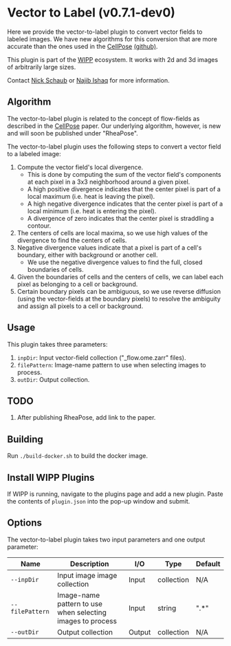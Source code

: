 # Vector to Label (v0.7.1-dev0)

Here we provide the vector-to-label plugin to convert vector fields to labeled images.
We have new algorithms for this conversion that are more accurate than the ones used in the [CellPose](https://www.nature.com/articles/s41592-020-01018-x.epdf?sharing_token=yrCA1mB-y9TR8-RC8w_CPdRgN0jAjWel9jnR3ZoTv0Ms-A3TbUG5N7s_6d3I7lMImMDE6cyl-17ubiknffX50r-dX1un0XSIQ2PGYWsCV1du16fIaipcHNxste8FMByEL75Ek_S2_UEVkSk7lCFllWEVogGWJwmQkBC9uKq9UEA%3D) [(github)](https://github.com/MouseLand/cellpose).

This plugin is part of the [WIPP](https://isg.nist.gov/deepzoomweb/software/wipp) ecosystem.
It works with 2d and 3d images of arbitrarily large sizes.

Contact [Nick Schaub](mailto:nick.schaub@nih.gov) or [Najib Ishaq](mailto:najib.ishaq@nih.gov) for more information.

## Algorithm

The vector-to-label plugin is related to the concept of flow-fields as described in the [CellPose](https://www.nature.com/articles/s41592-020-01018-x.epdf?sharing_token=yrCA1mB-y9TR8-RC8w_CPdRgN0jAjWel9jnR3ZoTv0Ms-A3TbUG5N7s_6d3I7lMImMDE6cyl-17ubiknffX50r-dX1un0XSIQ2PGYWsCV1du16fIaipcHNxste8FMByEL75Ek_S2_UEVkSk7lCFllWEVogGWJwmQkBC9uKq9UEA%3D) paper.
Our underlying algorithm, however, is new and will soon be published under "RheaPose".

The vector-to-label plugin uses the following steps to convert a vector field to a labeled image:

1. Compute the vector field's local divergence.
   - This is done by computing the sum of the vector field's components at each pixel in a 3x3 neighborhood around a given pixel.
   - A high positive divergence indicates that the center pixel is part of a local maximum (i.e. heat is leaving the pixel).
   - A high negative divergence indicates that the center pixel is part of a local minimum (i.e. heat is entering the pixel).
   - A divergence of zero indicates that the center pixel is straddling a contour.
2. The centers of cells are local maxima, so we use high values of the divergence to find the centers of cells.
3. Negative divergence values indicate that a pixel is part of a cell's boundary, either with background or another cell.
   - We use the negative divergence values to find the full, closed boundaries of cells.
4. Given the boundaries of cells and the centers of cells, we can label each pixel as belonging to a cell or background.
5. Certain boundary pixels can be ambiguous, so we use reverse diffusion (using the vector-fields at the boundary pixels) to resolve the ambiguity and assign all pixels to a cell or background.

## Usage

This plugin takes three parameters:

1. `inpDir`: Input vector-field collection ("_flow.ome.zarr" files).
2. `filePattern`: Image-name pattern to use when selecting images to process.
3. `outDir`: Output collection.

## TODO

1. After publishing RheaPose, add link to the paper.

## Building

Run `./build-docker.sh` to build the docker image.

## Install WIPP Plugins

If WIPP is running, navigate to the plugins page and add a new plugin.
Paste the contents of `plugin.json` into the pop-up window and submit.

## Options

The vector-to-label plugin takes two input parameters and one output parameter:

| Name                       | Description                                                                  | I/O    | Type       | Default |
| -------------------------- | ---------------------------------------------------------------------------- | ------ | ---------- | ------- |
| `--inpDir`                 | Input image image collection                                                 | Input  | collection | N/A     |
| `--filePattern`            | Image-name pattern to use when selecting images to process                   | Input  | string     | ".*"    |
| `--outDir`                 | Output collection                                                            | Output | collection | N/A     |
